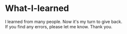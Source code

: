 # What-I-learned

I learned from many people. Now it's my turn to give back.  
If you find any errors, please let me know. Thank you.
